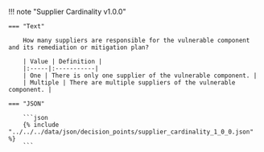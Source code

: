 <!-- This content is autogenerated by doctools.py. Do not Edit. -->
!!! note "Supplier Cardinality v1.0.0"

    === "Text" 
    
        How many suppliers are responsible for the vulnerable component and its remediation or mitigation plan?

        | Value | Definition |
        |:-----|:-----------|
        | One | There is only one supplier of the vulnerable component. |
        | Multiple | There are multiple suppliers of the vulnerable component. |
        
    === "JSON"
    
        ```json
        {% include "../../../data/json/decision_points/supplier_cardinality_1_0_0.json" %}
        ```
